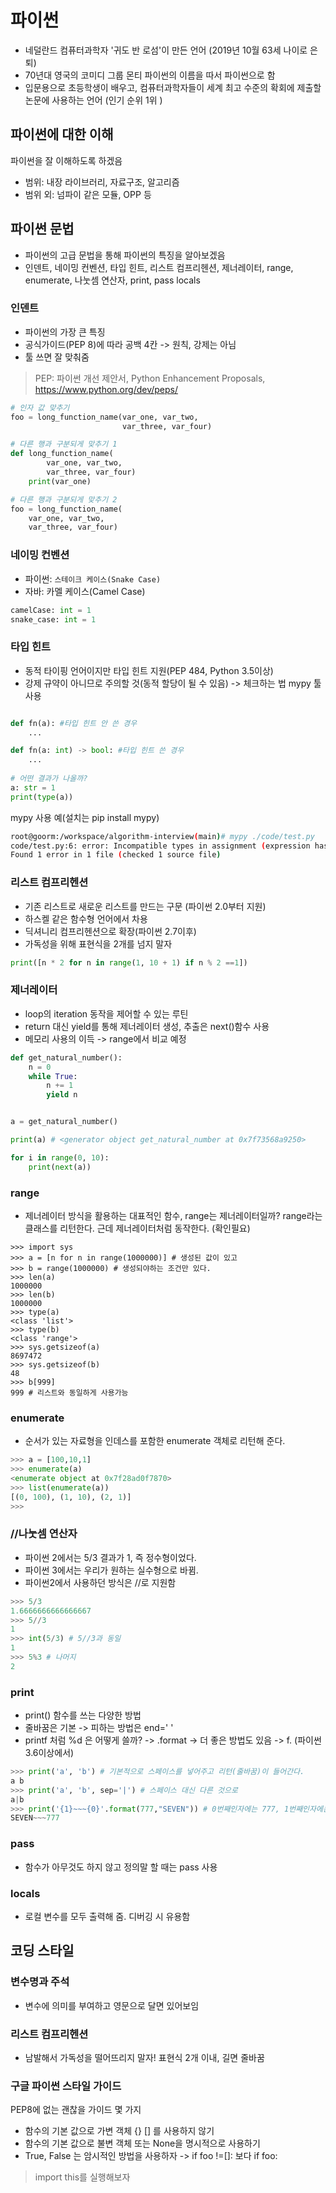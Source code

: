 # 파이썬

* 네덜란드 컴퓨터과학자 '귀도 반 로섬'이 만든 언어 (2019년 10월 63세 나이로 은퇴)
* 70년대 영국의 코미디 그룹 몬티 파이썬의 이름을 따서 파이썬으로 함
* 입문용으로 초등학생이 배우고, 컴퓨터과학자들이 세계 최고 수준의 확회에 제출할 논문에 사용하는 언어 (인기 순위 1위
)

## 파이썬에 대한 이해

파이썬을 잘 이해하도록 하겠음

* 범위: 내장 라이브러리, 자료구조, 알고리즘
* 범위 외: 넘파이 같은 모듈, OPP 등

## 파이썬 문법

* 파이썬의 고급 문법을 통해 파이썬의 특징을 알아보겠음
* 인덴트, 네이밍 컨벤션, 타입 힌트, 리스트 컴프리헨션, 제너레이터, range, enumerate, 나눗셈 연산자, print, pass locals

### 인덴트

* 파이썬의 가장 큰 특징
* 공식가이드(PEP 8)에 따라 공백 4칸 -> 원칙, 강제는 아님
* 툴 쓰면 잘 맞춰줌

> PEP: 파이썬 개선 제안서, Python Enhancement Proposals, https://www.python.org/dev/peps/

```python
# 인자 값 맞추기
foo = long_function_name(var_one, var_two,
                         var_three, var_four)

# 다른 행과 구분되게 맞추기 1
def long_function_name(
        var_one, var_two,
        var_three, var_four)
    print(var_one)

# 다른 행과 구분되게 맞추기 2
foo = long_function_name(
    var_one, var_two,
    var_three, var_four)

```


### 네이밍 컨벤션

* 파이썬: `스테이크 케이스(Snake Case)`
* 자바: 카멜 케이스(Camel Case)

```python
camelCase: int = 1
snake_case: int = 1
```

### 타입 힌트

* 동적 타이핑 언어이지만 타입 힌트 지원(PEP 484, Python 3.5이상)
* 강제 규약이 아니므로 주의할 것(동적 할당이 될 수 있음) -> 체크하는 법 mypy 툴 사용

```python

def fn(a): #타입 힌트 안 쓴 경우
    ...

def fn(a: int) -> bool: #타입 힌트 쓴 경우
    ...
    
# 어떤 결과가 나올까?
a: str = 1
print(type(a))

```

mypy 사용 예(설치는 pip install mypy)

```bash
root@goorm:/workspace/algorithm-interview(main)# mypy ./code/test.py
code/test.py:6: error: Incompatible types in assignment (expression has type "int", variable has type "str")
Found 1 error in 1 file (checked 1 source file)
```


### 리스트 컴프리헨션

* 기존 리스트로 새로운 리스트를 만드는 구문 (파이썬 2.0부터 지원)
* 하스켈 같은 함수형 언어에서 차용
* 딕셔니리 컴프리헨션으로 확장(파이썬 2.7이후)
* 가독성을 위해 표현식을 2개를 넘지 말자

```python
print([n * 2 for n in range(1, 10 + 1) if n % 2 ==1])
```

### 제너레이터

* loop의 iteration 동작을 제어할 수 있는 루틴
* return 대신 yield를 통해 제너레이터 생성, 추출은 next()함수 사용
* 메모리 사용의 이득 -> range에서 비교 예정

```python
def get_natural_number():
    n = 0
    while True:
        n += 1
        yield n


a = get_natural_number()

print(a) # <generator object get_natural_number at 0x7f73568a9250>

for i in range(0, 10):
    print(next(a))

```

### range

* 제너레이터 방식을 활용하는 대표적인 함수, range는 제너레이터일까? range라는 클래스를 리턴한다. 근데 제너레이터처럼 동작한다. (확인필요)

```pythonython
>>> import sys
>>> a = [n for n in range(1000000)] # 생성된 값이 있고
>>> b = range(1000000) # 생성되야하는 조건만 있다.
>>> len(a)
1000000
>>> len(b)
1000000
>>> type(a)
<class 'list'>
>>> type(b)
<class 'range'>
>>> sys.getsizeof(a)
8697472
>>> sys.getsizeof(b)
48
>>> b[999]
999 # 리스트와 동일하게 사용가능
```


### enumerate

* 순서가 있는 자료형을 인데스를 포함한 enumerate 객체로 리턴해 준다.

```python
>>> a = [100,10,1]
>>> enumerate(a)
<enumerate object at 0x7f28ad0f7870>
>>> list(enumerate(a))
[(0, 100), (1, 10), (2, 1)]
>>>
```

### //나눗셈 연산자

* 파이썬 2에서는 5/3 결과가 1, 즉 정수형이었다. 
* 파이썬 3에서는 우리가 원하는 실수형으로 바뀜. 
* 파이썬2에서 사용하던 방식은 //로 지원함

```python
>>> 5/3
1.6666666666666667
>>> 5//3
1
>>> int(5/3) # 5//3과 동일
1
>>> 5%3 # 나머지
2
```

### print

* print() 함수를 쓰는 다양한 방법
* 줄바꿈은 기본 -> 피하는 방법은 end=' '
* printf 처럼 %d 은 어떻게 쓸까? -> .format -> 더 좋은 방법도 있음 -> f. (파이썬 3.6이상에서)

```python
>>> print('a', 'b') # 기본적으로 스페이스를 넣어주고 리턴(줄바꿈)이 들어간다.
a b
>>> print('a', 'b', sep='|') # 스페이스 대신 다른 것으로
a|b
>>> print('{1}~~~{0}'.format(777,"SEVEN")) # 0번째인자에는 777, 1번째인자에는 "SEVEN" 이렇게 넣어라. 그냥 순서대로 할 때는 숫자 불필요
SEVEN~~~777

```

### pass

* 함수가 아무것도 하지 않고 정의말 할 때는 pass 사용

### locals

* 로컬 변수를 모두 출력해 줌. 디버깅 시 유용함


## 코딩 스타일

### 변수명과 주석

* 변수에 의미를 부여하고 영문으로 달면 있어보임

### 리스트 컴프리헨션

* 남발해서 가독성을 떨어뜨리지 말자! 표현식 2개 이내, 길면 줄바꿈

### 구글 파이썬 스타일 가이드

PEP8에 없는 괜찮을 가이드 몇 가지

* 함수의 기본 값으로 가변 객체 {} [] 를 사용하지 않기
* 함수의 기본 값으로 불변 객체 또는 None을 명시적으로 사용하기
* True, False 는 암시적인 방법을 사용하자 -> if foo !=[]: 보다 if foo:

> import this를 실행해보자
